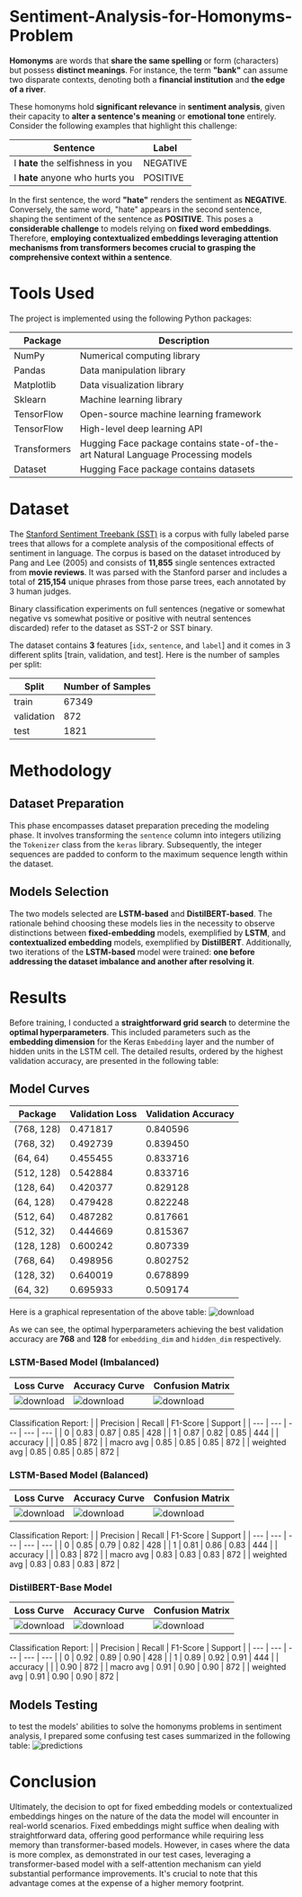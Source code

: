 # Sentiment-Analysis-for-Homonyms-Problem
**Homonyms** are words that **share the same spelling** or form (characters) but possess **distinct meanings**. For instance, the term **"bank"** can assume two disparate contexts, denoting both a **financial institution** and **the edge of a river**.

These homonyms hold **significant relevance** in **sentiment analysis**, given their capacity to **alter a sentence's meaning** or **emotional tone** entirely. Consider the following examples that highlight this challenge:

| Sentence | Label |
| --- | --- |
| I **hate** the selfishness in you | NEGATIVE |
| I **hate** anyone who hurts you | POSITIVE |

In the first sentence, the word **"hate"** renders the sentiment as **NEGATIVE**. Conversely, the same word, "hate" appears in the second sentence, shaping the sentiment of the sentence as **POSITIVE**. This poses a **considerable challenge** to models relying on **fixed word embeddings**. Therefore, **employing contextualized embeddings leveraging attention mechanisms from transformers becomes crucial to grasping the comprehensive context within a sentence**.

# Tools Used
The project is implemented using the following Python packages:

| Package | Description |
| --- | --- |
| NumPy | Numerical computing library |
| Pandas | Data manipulation library |
| Matplotlib | Data visualization library |
| Sklearn | Machine learning library |
| TensorFlow | Open-source machine learning framework |
| TensorFlow | High-level deep learning API |
| Transformers | Hugging Face package contains state-of-the-art Natural Language Processing models |
| Dataset | Hugging Face package contains datasets |

# Dataset
The [Stanford Sentiment Treebank (SST)](https://huggingface.co/datasets/sst2) is a corpus with fully labeled parse trees that allows for a complete analysis of the compositional effects of sentiment in language. The corpus is based on the dataset introduced by Pang and Lee (2005) and consists of **11,855** single sentences extracted from **movie reviews**. It was parsed with the Stanford parser and includes a total of **215,154** unique phrases from those parse trees, each annotated by 3 human judges.

Binary classification experiments on full sentences (negative or somewhat negative vs somewhat positive or positive with neutral sentences discarded) refer to the dataset as SST-2 or SST binary.

The dataset contains **3** features [`idx`, `sentence`, and `label`] and it comes in 3 different splits [train, validation, and test]. Here is the number of samples per split:

| Split | Number of Samples |
| --- | --- |
| train | 67349 |
| validation | 872 |
| test | 1821 |

# Methodology
## Dataset Preparation
This phase encompasses dataset preparation preceding the modeling phase. It involves transforming the `sentence` column into integers utilizing the `Tokenizer` class from the `keras` library. Subsequently, the integer sequences are padded to conform to the maximum sequence length within the dataset.

## Models Selection
The two models selected are **LSTM-based** and **DistilBERT-based**. The rationale behind choosing these models lies in the necessity to observe distinctions between **fixed-embedding** models, exemplified by **LSTM**, and **contextualized embedding** models, exemplified by **DistilBERT**. Additionally, two iterations of the **LSTM-based** model were trained: **one before addressing the dataset imbalance and another after resolving it**.

# Results
Before training, I conducted a **straightforward grid search** to determine the **optimal hyperparameters**. This included parameters such as the **embedding dimension** for the Keras `Embedding` layer and the number of hidden units in the LSTM cell. The detailed results, ordered by the highest validation accuracy, are presented in the following table:

## Model Curves
| Package | Validation Loss | Validation Accuracy |
| --- | --- | --- |
| (768, 128) | 0.471817	 | 0.840596 |
| (768, 32)	| 0.492739	 | 0.839450 |
| (64, 64) | 0.455455	 | 0.833716 |
| (512, 128)	| 0.542884 | 0.833716 |
| (128, 64)	| 0.420377	 | 0.829128 |
| (64, 128)	| 0.479428 | 0.822248 |
| (512, 64)	| 0.487282 | 0.817661 |
| (512, 32)	| 0.444669 | 0.815367 |
| (128, 128)	| 0.600242 | 0.807339 |
| (768, 64)	| 0.498956 | 0.802752 |
| (128, 32)	 | 0.640019 | 0.678899 |
| (64, 32)	| 0.695933 | 0.509174 |

Here is a graphical representation of the above table:
![download](https://github.com/MohammedAly22/Sentiment-Analysis-for-Homonyms-Problem/assets/90681796/f6594b2b-f3c4-4979-9ca6-ae7f25d2e84d)

As we can see, the optimal hyperparameters achieving the best validation accuracy are **768** and **128** for `embedding_dim` and `hidden_dim` respectively.

### LSTM-Based Model (Imbalanced)
| Loss Curve | Accuracy Curve | Confusion Matrix |
| --- | --- | --- |
| ![download](https://github.com/MohammedAly22/Sentiment-Analysis-for-Homonyms-Problem/assets/90681796/428b0c31-0911-469f-aa41-91e0c98b0248) | ![download](https://github.com/MohammedAly22/Sentiment-Analysis-for-Homonyms-Problem/assets/90681796/2f953c98-684c-497a-93a0-b0aacab1a5fc) | ![download](https://github.com/MohammedAly22/Sentiment-Analysis-for-Homonyms-Problem/assets/90681796/cb328b64-437f-45ad-bac4-335aa4cd4132)|

Classification Report:
|  | Precision | Recall | F1-Score | Support |
| --- | --- | --- | --- | --- |
| 0 | 0.83 | 0.87 | 0.85 | 428 |
| 1 | 0.87 | 0.82 | 0.85 | 444 |
| accuracy |  | | 0.85 | 872 |
| macro avg | 0.85 | 0.85 | 0.85 | 872 |
| weighted avg | 0.85 | 0.85 | 0.85 | 872 |

### LSTM-Based Model (Balanced)
| Loss Curve | Accuracy Curve | Confusion Matrix |
| --- | --- | --- |
| ![download](https://github.com/MohammedAly22/Sentiment-Analysis-for-Homonyms-Problem/assets/90681796/f0af9cf2-d27c-4419-9e8c-beafd38e7b76)| ![download](https://github.com/MohammedAly22/Sentiment-Analysis-for-Homonyms-Problem/assets/90681796/fbb1c9d6-4692-4181-aa22-056bc0d53035) | ![download](https://github.com/MohammedAly22/Sentiment-Analysis-for-Homonyms-Problem/assets/90681796/440e8ef2-1ff0-4462-aa1c-8070ddd8e60e) |

Classification Report:
|  | Precision | Recall | F1-Score | Support |
| --- | --- | --- | --- | --- |
| 0 | 0.85 | 0.79 | 0.82 | 428 |
| 1 | 0.81 | 0.86 | 0.83 | 444 |
| accuracy |  | | 0.83 | 872 |
| macro avg | 0.83 | 0.83 | 0.83 | 872 |
| weighted avg | 0.83 | 0.83 | 0.83 | 872 |

### DistilBERT-Base Model
| Loss Curve | Accuracy Curve | Confusion Matrix |
| --- | --- | --- |
| ![download](https://github.com/MohammedAly22/Sentiment-Analysis-for-Homonyms-Problem/assets/90681796/a56d787d-bb73-4f63-9fc4-8f1c26afb3ac) | ![download](https://github.com/MohammedAly22/Sentiment-Analysis-for-Homonyms-Problem/assets/90681796/ec274a41-392d-40e2-b397-eae8d83afe93) | ![download](https://github.com/MohammedAly22/Sentiment-Analysis-for-Homonyms-Problem/assets/90681796/cff1dc1e-12af-486f-999a-97af469edba4) |

Classification Report:
|  | Precision | Recall | F1-Score | Support |
| --- | --- | --- | --- | --- |
| 0 | 0.92 | 0.89 | 0.90 | 428 |
| 1 | 0.89 | 0.92 | 0.91 | 444 |
| accuracy |  | | 0.90 | 872 |
| macro avg | 0.91 | 0.90 | 0.90 | 872 |
| weighted avg | 0.91 | 0.90 | 0.90 | 872 |

## Models Testing
to test the models' abilities to solve the homonyms problems in sentiment analysis, I prepared some confusing test cases summarized in the following table:
![predictions](https://github.com/MohammedAly22/Sentiment-Analysis-for-Homonyms-Problem/assets/90681796/63121f30-5045-416c-b3ca-b9e94d92629e)


# Conclusion
Ultimately, the decision to opt for fixed embedding models or contextualized embeddings hinges on the nature of the data the model will encounter in real-world scenarios. Fixed embeddings might suffice when dealing with straightforward data, offering good performance while requiring less memory than transformer-based models. However, in cases where the data is more complex, as demonstrated in our test cases, leveraging a transformer-based model with a self-attention mechanism can yield substantial performance improvements. It's crucial to note that this advantage comes at the expense of a higher memory footprint.

